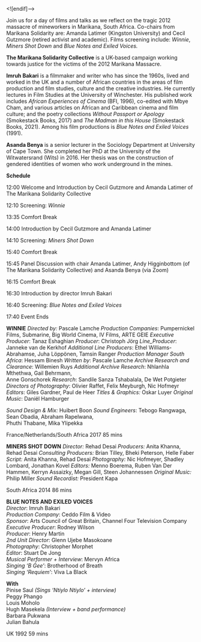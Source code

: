 

<![endif]-->

Join us for a day of films and talks as we reflect on the tragic 2012 massacre of mineworkers in Marikana, South Africa. Co-chairs from Marikana Solidarity are: Amanda Latimer (Kingston University) and Cecil Gutzmore (retired activist and academic). Films screening include: _Winnie_, _Miners Shot Down_ and _Blue Notes and Exiled Voices._

**The Marikana Solidarity Collective** is a UK-based campaign working towards justice for the victims of the 2012 Marikana Massacre.

**Imruh Bakari**  is a filmmaker and writer who has since the 1960s, lived and worked in the UK and a number of African countries in the areas of film production and film studies, culture and the creative industries. He currently lectures in Film Studies at the University of Winchester. His published work includes _African Experiences of Cinema_ (BFI, 1996), co-edited with Mbye Cham, and various articles on African and Caribbean cinema and film culture; and the poetry collections _Without Passport or Apology_ (Smokestack Books, 2017) and _The Madman in this House_ (Smokestack Books, 2021). Among his film productions is _Blue Notes and Exiled Voices_ (1991).

**Asanda Benya** is a senior lecturer in the Sociology Department at University of Cape Town. She completed her PhD at the University of the Witwatersrand (Wits) in 2016. Her thesis was on the construction of gendered identities of women who work underground in the mines.

**Schedule**

12:00 Welcome and Introduction by Cecil Gutzmore and Amanda Latimer of The Marikana Solidarity Collective

12:10 Screening: _Winnie_

13:35 Comfort Break

14:00 Introduction by Cecil Gutzmore and Amanda Latimer

14:10 Screening: _Miners Shot Down_

15:40 Comfort Break

15:45 Panel Discussion with chair Amanda Latimer, Andy Higginbottom (of  
The Marikana Solidarity Collective) and Asanda Benya (via Zoom)

16:15 Comfort Break

16:30 Introduction by director Imruh Bakari

16:40 Screening: _Blue Notes and Exiled Voices_

17:40 Event Ends

  

**WINNIE**
_Directed by:_ Pascale Lamche
_Production Companies_: Pumpernickel Films, Submarine, Big World Cinema, IV Films, ARTE GEIE
_Executive Producer_: Tanaz Eshaghian
_Producer_: Christoph Jörg
_Line_Producer_: Janneke van de Kerkhof
_Additional_ _Line_ _Producers_: Ethel Williams-Abrahamse, Juha Löppönen, Tamsin Ranger
_Production_ _Manager_ _South_ _Africa_: Hessam Binesh
_Written_ _by_: Pascale Lamche
_Archive_ _Research_ _and_ _Clearance_: Willemien Ruys
_Additional_ _Archive_ _Research_: Nhlanhla Mthethwa, Gail Behrmann,  
Anne Gonschorek
_Research_: Sandile Sanza Tshabalala, De Wet Potgieter
_Directors_ _of_ _Photography_: Olivier Raffet, Felix Meyburgh, Nic Hofmeyr
_Editors_: Giles Gardner, Paul de Heer
_Titles_ _& Graphics:_ Oskar Luyer
_Original_ _Music_: Daniël Hamburger

_Sound_ _Design_ _& Mix:_ Huibert Boon
_Sound_ _Engineers_: Tebogo Rangwaga, Sean Obadia, Abraham Rapelwana,  
Phuthi Thabane, Mika Ylipekka

France/Netherlands/South Africa 2017
85 mins

**MINERS SHOT DOWN**
_Director:_ Rehad Desai
_Producers:_ Anita Khanna, Rehad Desai
_Consulting Producers:_ Brian Tilley, Bheki Peterson, Helle Faber
_Script:_ Anita Khanna, Rehad Desai
_Photography:_ Nic Hofmeyer, Shadley Lombard, Jonathan Kovel
_Editors:_ Menno Boerema, Ruben Van Der Hammen, Kerryn Assaizky, Megan Gill, Steen Johannessen
_Original Music:_ Philip Miller
_Sound Recordist:_ President Kapa

South Africa 2014
86 mins

**BLUE NOTES AND EXILED VOICES**  
_Director_: Imruh Bakari  
_Production Company_: Ceddo Film & Video  
_Sponsor_: Arts Council of Great Britain, Channel Four Television Company  
_Executive Producer_: Rodney Wilson  
_Producer_: Henry Martin  
_2nd Unit Director_: Glenn Ujebe Masokoane  
_Photography_: Christopher Morphet  
_Editor_: Stuart De Jong  
_Musical Performer + Interview_: Mervyn Africa  
_Singing ‘B Gee’_: Brotherhood of Breath  
_Singing ‘Requiem’_: Viva La Black  

**With**  
Pinise Saul _(Sings ‘Ntiylo Ntiylo’ + interview)_  
Peggy Phango  
Louis Moholo  
Hugh Masekela _(Interview + band performance)_  
Barbara Pukwana  
Julian Bahula  

UK 1992
59 mins
<!--stackedit_data:
eyJoaXN0b3J5IjpbMTEwOTQ2NTU5MV19
-->